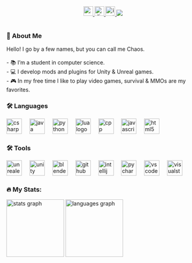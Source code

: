 <br clear="both">

###

<div align="center">
  <a href="https://www.youtube.com/channel/UC8SPmC7HALFDNCfsODfGb4Q">
    <img src="https://img.shields.io/static/v1?message=Youtube&logo=youtube&label=&color=FF0000&logoColor=white" height="25" alt="youtube logo"  />
  </a>
  <a href="https://discord.gg/8WXCWwMRGr">
    <img src="https://img.shields.io/static/v1?message=Discord&logo=discord&label=&color=7289DA&logoColor=white" height="25" alt="discord logo"  />
  </a>
  <a href="https://www.twitch.tv/averagechaos_">
    <img src="https://img.shields.io/static/v1?message=Twitch&logo=twitch&label=&color=6441a5&logoColor=white" height="25" alt="instagram logo"  />
  </a>

  <img src="https://visitor-badge.laobi.icu/badge?page_id=averagechaos.averagechaos&left_text=Views"  />
  <h1></h1>
</div>

###

<h3>👋  About Me</h3>
<p>
  Helloǃ I go by a few names‚ but you can call me Chaos․
  <br>
  <br>- 📚 I’m a student in computer science.
  <br>- 💻 I develop mods and plugins for Unity & Unreal games.
  <br>- 🎮 In my free time I like to play video games, survival & MMOs are my favorites.
</p>

###

<h3>🛠 Languages</h3>
<img src="https://cdn.jsdelivr.net/gh/devicons/devicon/icons/csharp/csharp-original.svg" height="40" alt="csharp logo" />
<img width="12" />
<img src="https://cdn.jsdelivr.net/gh/devicons/devicon/icons/java/java-original.svg" height="40" alt="java logo" />
<img width="12" />
<img src="https://skillicons.dev/icons?i=py" height="40" alt="python logo" />
<img width="12" />
<img src="https://cdn.jsdelivr.net/gh/devicons/devicon/icons/lua/lua-original.svg" height="40" alt="lua logo"  />
<img width="12" />
<img src="https://cdn.jsdelivr.net/gh/devicons/devicon/icons/cplusplus/cplusplus-original.svg" height="40" alt="cpp logo"  />
<img width="12" />
<img src="https://cdn.jsdelivr.net/gh/devicons/devicon/icons/javascript/javascript-original.svg" height="40" alt="javascript logo"  />
<img width="12" />
<img src="https://cdn.jsdelivr.net/gh/devicons/devicon/icons/html5/html5-original.svg" height="40" alt="html5 logo"  />

<h3>🛠 Tools</h3>
<img src="https://cdn.jsdelivr.net/gh/devicons/devicon/icons/unrealengine/unrealengine-original.svg" height="40" alt="unrealengine logo"  />
<img width="12" />
<img src="https://cdn.jsdelivr.net/gh/devicons/devicon/icons/unity/unity-original.svg" height="40" alt="unity logo"  />
<img width="12" />
<img src="https://cdn.jsdelivr.net/gh/devicons/devicon/icons/blender/blender-original.svg" height="40" alt="blender logo"  />
<img width="12" />
<img src="https://cdn.jsdelivr.net/gh/devicons/devicon/icons/github/github-original.svg" height="40" alt="github logo"  />
<img width="12" />
<img src="https://cdn.jsdelivr.net/gh/devicons/devicon/icons/intellij/intellij-original.svg" height="40" alt="intellij logo"  />
<img width="12" />
<img src="https://cdn.jsdelivr.net/gh/devicons/devicon/icons/pycharm/pycharm-original.svg" height="40" alt="pycharm logo"  />
<img width="12" />
<img src="https://cdn.jsdelivr.net/gh/devicons/devicon/icons/vscode/vscode-original.svg" height="40" alt="vscode logo"  />
<img width="12" />
<img src="https://cdn.jsdelivr.net/gh/devicons/devicon/icons/visualstudio/visualstudio-plain.svg" height="40" alt="visualstudio logo"  />

###

<h3>🔥 My Stats:</h3>
<img src="https://github-readme-stats.vercel.app/api?username=averagechaos&hide_title=false&hide_rank=false&show_icons=true&include_all_commits=true&count_private=true&disable_animations=false&theme=dracula&locale=en&hide_border=false&order=1" height="150" alt="stats graph"  />
<img src="https://github-readme-stats.vercel.app/api/top-langs?username=averagechaos&locale=en&hide_title=false&layout=compact&card_width=320&langs_count=5&theme=dracula&hide_border=false&order=2" height="150" alt="languages graph"  />